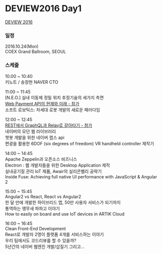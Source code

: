 # DEVIEW2016 Day1
[DEVIEW 2016](https://deview.kr/2016/)

### 일정
2016.10.24(Mon)  
COEX Grand Ballroom, SEOUL

### 스케줄
10:00 ~ 10:40  
키노트 / 송창현 NAVER CTO  

11:00 ~ 11:45  
[N.E.O.] 실내 이동체 정밀 위치 추정기술의 세가지 측면  
[Web Payment API의 현재와 미래 - 참가]()   
소프트 로보틱스: 차세대 로봇 개발의 새로운 패러다임  

12:00 ~ 12:45  
[REST에서 GraphQL과 Relay로 갈아타기 - 참가]()   
네이버의 모던 웹 라이브러리  
챗봇 개발을 위한 네이버 랩스 api  
편광을 활용한 6DOF (six degrees of freedom) VR handheld controller 제작기  

14:00 ~ 14:45  
Apache Zeppelin과 오픈소스 비즈니스  
Electron : 웹 개발자들을 위한 Desktop Application 제작  
실내공기질 관리 IoT 제품, Awair의 실리콘밸리 공략기  
Inside Fuse: Achieving full native UI performance with JavaScript & Angular 2  

15:00 ~ 15:45  
Angular2 vs React, React vs Angular2  
한 달 만에 개발한 하이브리드 앱, 50만 사용자 서비스가 되기까지  
통역하는 앵무새 파파고 이야기  
How to easily on board and use IoT devices in ARTIK Cloud  

16:00 ~ 16:45  
Clean Front-End Development  
React로 개발자 2명이 플랫폼 4개를 서비스하는 이야기  
우리 팀에서도 코드리뷰를 할 수 있을까?  
5년간의 네이버 웹엔진 개발/삽질기 그리고...  